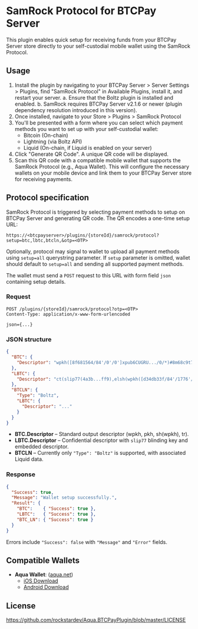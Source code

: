 # SamRock Protocol for BTCPay Server

This plugin enables quick setup for receiving funds from your BTCPay Server store directly to your self-custodial mobile wallet using the SamRock Protocol.

## Usage

1. Install the plugin by navigating to your BTCPay Server > Server Settings > Plugins, find "SamRock Protocol" in
   Available Plugins, install it, and restart your server.
   a. Ensure that the Boltz plugin is installed and enabled.
   b. SamRock requires BTCPay Server v2.1.6 or newer (plugin dependency resolution introduced in this version).
2. Once installed, navigate to your Store > Plugins > SamRock Protocol
3. You'll be presented with a form where you can select which payment methods you want to set up with your self-custodial wallet:
    * Bitcoin (On-chain)
    * Lightning (via Boltz API)
    * Liquid (On-chain, if Liquid is enabled on your server)
4. Click "Generate QR Code". A unique QR code will be displayed.
5. Scan this QR code with a compatible mobile wallet that supports the SamRock Protocol (e.g., Aqua Wallet). This will configure the necessary wallets on your
   mobile device and link them to your BTCPay Server store for receiving payments.


## Protocol specification

SamRock Protocol is triggered by selecting payment methods to setup on BTCPay Server and generating QR code. The QR encodes a one-time setup URL:

`https://<btcpayserver>/plugins/{storeId}/samrock/protocol?setup=btc,lbtc,btcln,&otp=<OTP>`

Optionally, protocol may signal to wallet to upload all payment methods using `setup=all` querystring parameter.
If `setup` parameter is omitted, wallet should default to `setup=all` and sending all supported payment methods.

The wallet must send a `POST` request to this URL with form field `json` containing setup details.

### Request

```http
POST /plugins/{storeId}/samrock/protocol?otp=<OTP>
Content-Type: application/x-www-form-urlencoded

json={...}
```

### JSON structure

```json
{
  "BTC": {
    "Descriptor": "wpkh([8f681564/84'/0'/0']xpub6CUGRU.../0/*)#8m68c9t7"
  },
  "LBTC": {
    "Descriptor": "ct(slip77(4a3b...ff9),elsh(wpkh([d34db33f/84'/1776'/0']xpub6FUGRU.../0/*)))"
  },
  "BTCLN": {
    "Type": "Boltz",
    "LBTC": {
      "Descriptor": "..."
    }
  }
}
```

* **BTC.Descriptor** – Standard output descriptor (wpkh, pkh, sh(wpkh), tr).
* **LBTC.Descriptor** – Confidential descriptor with `slip77` blinding key and embedded descriptor.
* **BTCLN** – Currently only `"Type": "Boltz"` is supported, with associated Liquid data.

### Response

```json
{
  "Success": true,
  "Message": "Wallet setup successfully.",
  "Result": {
    "BTC":    { "Success": true },
    "LBTC":   { "Success": true },
    "BTC_LN": { "Success": true }
  }
}
```

Errors include `"Success": false` with `"Message"` and `"Error"` fields.

## Compatible Wallets

* **Aqua Wallet**: ([aqua.net](https://aqua.net))
    * [iOS Download](https://apps.apple.com/us/app/aqua-wallet/id6468594241)
    * [Android Download](https://play.google.com/store/apps/details?id=io.aquawallet.android)

## License

https://github.com/rockstardev/Aqua.BTCPayPlugin/blob/master/LICENSE
